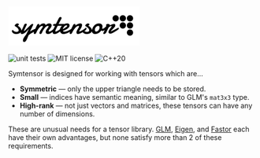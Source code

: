 <picture>
    <source srcset="doc/images/symtensor-dark.svg"  media="(prefers-color-scheme: dark)">
    <img src="doc/images/symtensor.svg" alt="symtensor logo">
</picture>

![unit tests](https://img.shields.io/github/actions/workflow/status/JacksonCampolattaro/symtensor/unit-tests-multi-platform.yml?logo=github&label=Unit%20tests) 
![MIT license](https://img.shields.io/badge/license-MIT-A51931) 
![C++20](https://img.shields.io/badge/standard-C%2B%2B20-blue?logo=cplusplus)

Symtensor is designed for working with tensors which are...
- **Symmetric** — only the upper triangle needs to be stored.
- **Small** — indices have semantic meaning, similar to GLM's `mat3x3` type.
- **High-rank** — not just vectors and matrices, these tensors can have any number of dimensions.

These are unusual needs for a tensor library. [GLM](https://github.com/g-truc/glm), [Eigen](https://github.com/libigl/eigen), and [Fastor](https://github.com/romeric/Fastor) each have their own advantages, but none satisfy more than 2 of these requirements.
